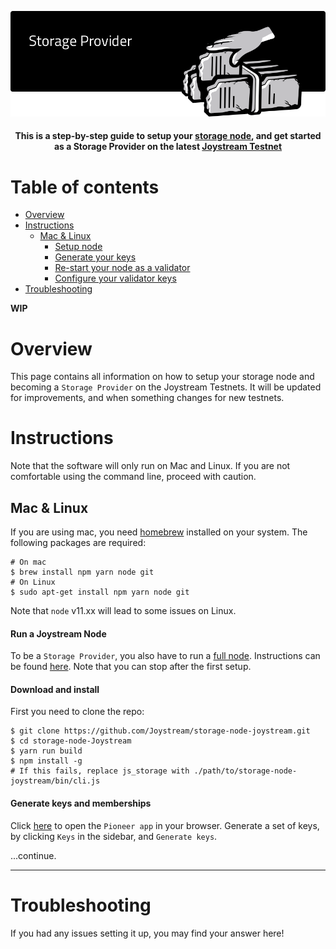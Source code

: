 <p align="center"><img src="storage_provider.png"></p>

<div align="center">
  <h4>This is a step-by-step guide to setup your <a href="https://github.com/Joystream/storage-node-joystream">storage node</a>, and get started as a Storage Provider on the latest
  <a href="https://testnet.joystream.org/pioneer">Joystream Testnet</a><h4>
</div>



# Table of contents

- [Overview](#overview)
- [Instructions](#instructions)
    - [Mac & Linux](#mac)
        - [Setup node](#setup-node)
        - [Generate your keys](#generate-your-keysm)
        - [Re-start your node as a validator](#re-start-your-node-as-a-validatorm)
        - [Configure your validator keys](#configure-your-validatorm)
- [Troubleshooting](#troubleshooting)


**WIP**

# Overview

This page contains all information on how to setup your storage node and becoming a `Storage Provider` on the Joystream Testnets. It will be updated for improvements, and when something changes for new testnets.

# Instructions
Note that the software will only run on Mac and Linux. If you are not comfortable using the command line, proceed with caution.

## Mac & Linux

If you are using mac, you need [homebrew](https://brew.sh/) installed on your system. The following packages are required:
```
# On mac
$ brew install npm yarn node git
# On Linux
$ sudo apt-get install npm yarn node git
```
Note that `node` v11.xx will lead to some issues on Linux.

#### Run a Joystream Node
To be a `Storage Provider`, you also have to run a [full node](https://github.com/Joystream/substrate-node-joystream). Instructions can be found [here](https://github.com/Joystream/helpdesk/roles/validators). Note that you can stop after the first setup.

#### Download and install
First you need to clone the repo:
```
$ git clone https://github.com/Joystream/storage-node-joystream.git
$ cd storage-node-Joystream
$ yarn run build
$ npm install -g
# If this fails, replace js_storage with ./path/to/storage-node-joystream/bin/cli.js
```
#### Generate keys and memberships

Click [here](https://testnet.joystream.org) to open the `Pioneer app` in your browser. Generate a set of keys, by clicking `Keys` in the sidebar, and `Generate keys`.

...continue.

---

# Troubleshooting
If you had any issues setting it up, you may find your answer here!
